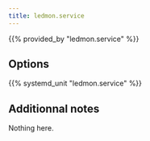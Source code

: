 ```yaml
---
title: ledmon.service
---
```


{{% provided_by "ledmon.service" %}}

## Options

{{% systemd_unit "ledmon.service" %}}

## Additionnal notes

Nothing here.